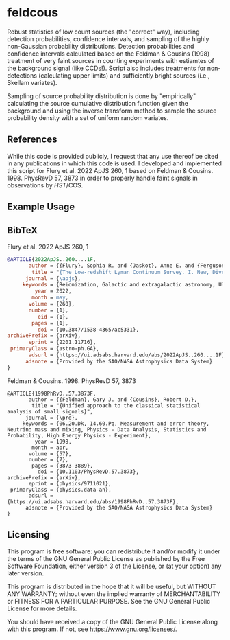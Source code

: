 # feldcous
Robust statistics of low count sources (the "correct" way),
including detection probabilities, confidence intervals, 
and sampling of the highly non-Gaussian probability 
distributions. Detection probabilities and confidence 
intervals calculated based on the
Feldman & Cousins (1998) treatment of 
very faint sources in counting experiments with estiamtes
of the background signal (like CCDs!). Script also includes
treatments for non-detections (calculating upper limits)
and sufficiently bright sources (i.e., Skellam variates).

Sampling of source probability distribution is done by
"empirically" calculating the source cumulative distribution
function given the background and using the inverse
transform method to sample the source probability density
with a set of uniform random variates.

## References
While this code is provided publicly, I request that any use 
thereof be cited in any publications in which this code is used.
I developed and implemented this script for Flury et al. 2022 ApJS 260, 1
based on Feldman & Cousins. 1998. PhysRevD 57, 3873 in order 
to properly handle faint signals in observations by _HST_/COS.

## Example Usage


## BibTeX
Flury et al. 2022 ApJS 260, 1
``` bibtex
@ARTICLE{2022ApJS..260....1F,
       author = {{Flury}, Sophia R. and {Jaskot}, Anne E. and {Ferguson}, Harry C. and {Worseck}, G{\'a}bor and {Makan}, Kirill and {Chisholm}, John and {Saldana-Lopez}, Alberto and {Schaerer}, Daniel and {McCandliss}, Stephan and {Wang}, Bingjie and {Ford}, N.~M. and {Heckman}, Timothy and {Ji}, Zhiyuan and {Giavalisco}, Mauro and {Amorin}, Ricardo and {Atek}, Hakim and {Blaizot}, Jeremy and {Borthakur}, Sanchayeeta and {Carr}, Cody and {Castellano}, Marco and {Cristiani}, Stefano and {De Barros}, Stephane and {Dickinson}, Mark and {Finkelstein}, Steven L. and {Fleming}, Brian and {Fontanot}, Fabio and {Garel}, Thibault and {Grazian}, Andrea and {Hayes}, Matthew and {Henry}, Alaina and {Mauerhofer}, Valentin and {Micheva}, Genoveva and {Oey}, M.~S. and {Ostlin}, Goran and {Papovich}, Casey and {Pentericci}, Laura and {Ravindranath}, Swara and {Rosdahl}, Joakim and {Rutkowski}, Michael and {Santini}, Paola and {Scarlata}, Claudia and {Teplitz}, Harry and {Thuan}, Trinh and {Trebitsch}, Maxime and {Vanzella}, Eros and {Verhamme}, Anne and {Xu}, Xinfeng},
        title = "{The Low-redshift Lyman Continuum Survey. I. New, Diverse Local Lyman Continuum Emitters}",
      journal = {\apjs},
     keywords = {Reionization, Galactic and extragalactic astronomy, Ultraviolet astronomy, Hubble Space Telescope, 1383, 563, 1736, 761, Astrophysics - Astrophysics of Galaxies, Astrophysics - Cosmology and Nongalactic Astrophysics},
         year = 2022,
        month = may,
       volume = {260},
       number = {1},
          eid = {1},
        pages = {1},
          doi = {10.3847/1538-4365/ac5331},
archivePrefix = {arXiv},
       eprint = {2201.11716},
 primaryClass = {astro-ph.GA},
       adsurl = {https://ui.adsabs.harvard.edu/abs/2022ApJS..260....1F},
      adsnote = {Provided by the SAO/NASA Astrophysics Data System}
}
```

Feldman & Cousins. 1998. PhysRevD 57, 3873
```
@ARTICLE{1998PhRvD..57.3873F,
       author = {{Feldman}, Gary J. and {Cousins}, Robert D.},
        title = "{Unified approach to the classical statistical analysis of small signals}",
      journal = {\prd},
     keywords = {06.20.Dk, 14.60.Pq, Measurement and error theory, Neutrino mass and mixing, Physics - Data Analysis, Statistics and Probability, High Energy Physics - Experiment},
         year = 1998,
        month = apr,
       volume = {57},
       number = {7},
        pages = {3873-3889},
          doi = {10.1103/PhysRevD.57.3873},
archivePrefix = {arXiv},
       eprint = {physics/9711021},
 primaryClass = {physics.data-an},
       adsurl = {https://ui.adsabs.harvard.edu/abs/1998PhRvD..57.3873F},
      adsnote = {Provided by the SAO/NASA Astrophysics Data System}
}
```

## Licensing
This program is free software: you can redistribute it and/or modify it under the terms of the GNU General Public License as published by the Free Software Foundation, either version 3 of the License, or (at your option) any later version.

This program is distributed in the hope that it will be useful, but WITHOUT ANY WARRANTY; without even the implied warranty of MERCHANTABILITY or FITNESS FOR A PARTICULAR PURPOSE. See the GNU General Public License for more details.

You should have received a copy of the GNU General Public License along with this program. If not, see <https://www.gnu.org/licenses/>.
